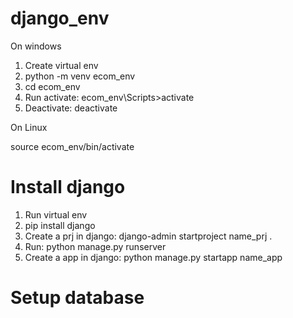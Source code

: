 # django_env

On windows

1. Create virtual env
2. python -m venv ecom_env
3. cd ecom_env
4. Run activate: ecom_env\Scripts>activate
5. Deactivate: deactivate

On Linux

source ecom_env/bin/activate

# Install django
1. Run virtual env
2. pip install django
3. Create a prj in django: django-admin startproject name_prj .
4. Run: python manage.py runserver
5. Create a app in django: python manage.py startapp name_app

# Setup database
